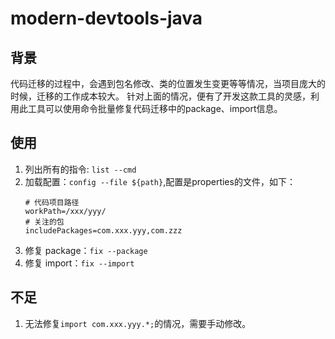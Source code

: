 # modern-devtools-java
## 背景
代码迁移的过程中，会遇到包名修改、类的位置发生变更等等情况，当项目庞大的时候，迁移的工作成本较大。
针对上面的情况，便有了开发这款工具的灵感，利用此工具可以使用命令批量修复代码迁移中的package、import信息。

## 使用
1. 列出所有的指令: `list --cmd`
2. 加载配置：`config --file ${path}`,配置是properties的文件，如下：
    ```properties
   # 代码项目路径
   workPath=/xxx/yyy/
   # 关注的包
   includePackages=com.xxx.yyy,com.zzz
   ```
3. 修复 package：`fix --package`
4. 修复 import：`fix --import`


## 不足
1. 无法修复`import com.xxx.yyy.*;`的情况，需要手动修改。